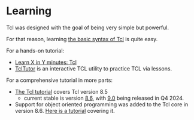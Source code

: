 # Learning

Tcl was designed with the goal of being very simple but powerful.

For that reason, learning
[the basic syntax of Tcl](https://tcl.tk/man/tcl8.6/TclCmd/Tcl.htm)
is quite easy.

For a hands-on tutorial:
 - [Learn X in Y minutes: Tcl](https://learnxinyminutes.com/docs/tcl/)
 - [TclTutor](https://www.noucorp.com/Self-Directed/) is an interactive TCL utility to practice TCL via lessons.

For a comprehensive tutorial in more parts:
 - [The Tcl tutorial](https://www.tcl.tk/man/tcl8.5/tutorial/tcltutorial.html) covers Tcl version 8.5
   - current stable is version [8.6](https://www.tcl.tk/software/tcltk/8.6.html), with [9.0](https://www.tcl.tk/software/tcltk/9.0.html) being released in Q4 2024.
 - Support for object oriented programming was added to the Tcl core in version 8.6.
   [Here is a tutorial](https://www.magicsplat.com/articles/oo.html) covering it.
